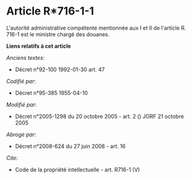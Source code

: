 # Article R*716-1-1

L'autorité administrative compétente mentionnée aux I et II de l'article R. 716-1 est le ministre chargé des douanes.

**Liens relatifs à cet article**

_Anciens textes_:

  - Décret n°92-100 1992-01-30 art. 47

_Codifié par_:

  - Décret n°95-385 1955-04-10

_Modifié par_:

  - Décret n°2005-1298 du 20 octobre 2005 - art. 2 () JORF 21 octobre 2005

_Abrogé par_:

  - Décret n°2008-624 du 27 juin 2008 - art. 16

_Cite_:

  - Code de la propriété intellectuelle - art. R716-1 (V)
